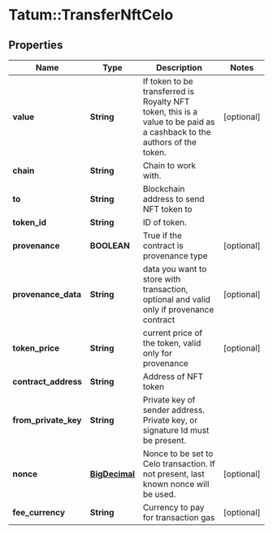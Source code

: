 # Tatum::TransferNftCelo

## Properties
Name | Type | Description | Notes
------------ | ------------- | ------------- | -------------
**value** | **String** | If token to be transferred is Royalty NFT token, this is a value to be paid as a cashback to the authors of the token. | [optional] 
**chain** | **String** | Chain to work with. | 
**to** | **String** | Blockchain address to send NFT token to | 
**token_id** | **String** | ID of token. | 
**provenance** | **BOOLEAN** | True if the contract is provenance type | [optional] 
**provenance_data** | **String** | data you want to store with transaction, optional and valid only if provenance contract | [optional] 
**token_price** | **String** | current price of the token, valid only for provenance | [optional] 
**contract_address** | **String** | Address of NFT token | 
**from_private_key** | **String** | Private key of sender address. Private key, or signature Id must be present. | 
**nonce** | [**BigDecimal**](BigDecimal.md) | Nonce to be set to Celo transaction. If not present, last known nonce will be used. | [optional] 
**fee_currency** | **String** | Currency to pay for transaction gas | [optional] 

